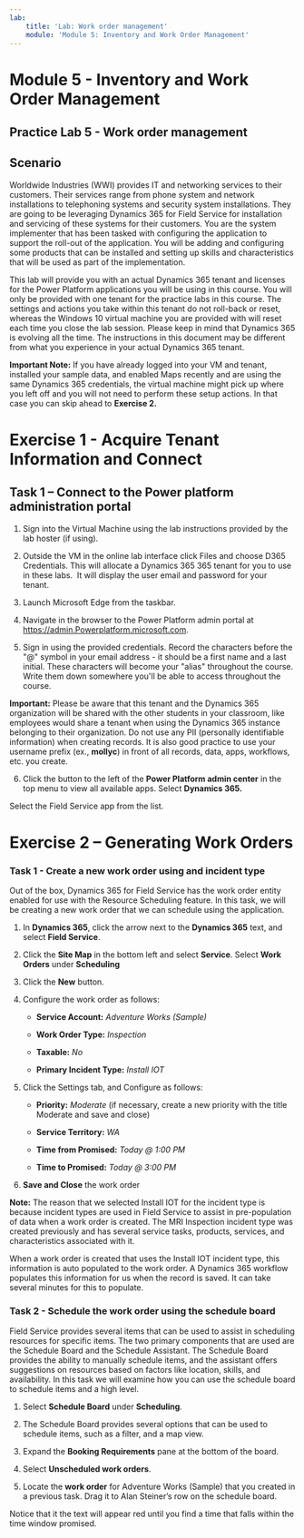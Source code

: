 ```yaml
---
lab:
    title: 'Lab: Work order management'
    module: 'Module 5: Inventory and Work Order Management'
---
```


Module 5 - Inventory and Work Order Management
=====================
## Practice Lab 5 - Work order management

## Scenario

Worldwide Industries (WWI) provides IT and networking services to their
customers. Their services range from phone system and network installations to
telephoning systems and security system installations. They are going to be
leveraging Dynamics 365 for Field Service for installation and servicing of
these systems for their customers. You are the system implementer that has been
tasked with configuring the application to support the roll-out of the
application. You will be adding and configuring some products that can be
installed and setting up skills and characteristics that will be used as part of
the implementation.

This lab will provide you with an actual Dynamics 365 tenant and licenses for
the Power Platform applications you will be using in this course. You will only
be provided with one tenant for the practice labs in this course. The settings
and actions you take within this tenant do not roll-back or reset, whereas the
Windows 10 virtual machine you are provided with will reset each time you close
the lab session. Please keep in mind that Dynamics 365 is evolving all the time.
The instructions in this document may be different from what you experience in
your actual Dynamics 365 tenant.

**Important Note:** If you have already logged into your VM and tenant,
installed your sample data, and enabled Maps recently and are using the same
Dynamics 365 credentials, the virtual machine might pick up where you left off
and you will not need to perform these setup actions. In that case you can skip
ahead to **Exercise 2.**

Exercise 1 - Acquire Tenant Information and Connect
======

## Task 1 – Connect to the Power platform administration portal

1.  Sign into the Virtual Machine using the lab instructions provided by the lab hoster (if using).

2.  Outside the VM in the online lab interface click Files and choose D365
    Credentials. This will allocate a Dynamics 365 365 tenant for you to use in these
    labs.  It will display the user email and password for your tenant. 

3.  Launch Microsoft Edge from the taskbar. 

4.  Navigate in the browser to the Power Platform admin portal at https://admin.Powerplatform.microsoft.com.

5. Sign in using the provided credentials. Record the characters before the "@" symbol in your email address - it should be a first name and a last initial. These characters will become your "alias" throughout the course. Write them down somewhere you'll be able to access throughout the course.

**Important:** Please be aware that this tenant and the Dynamics 365 organization will be shared with the other students in your classroom, like employees would share a tenant when using the Dynamics 365 instance belonging to their organization. Do not use any PII (personally identifiable information) when creating records. It is also good practice to use your username prefix (ex., **mollyc**) in front of all records, data, apps, workflows, etc. you create.

6. Click the button to the left of the **Power Platform admin center** in the top menu to view all available apps. Select **Dynamics 365.**

Select the Field Service app from the list.


Exercise 2 – Generating Work Orders
===================================

### Task 1 - Create a new work order using and incident type

Out of the box, Dynamics 365 for Field Service has the work order entity enabled
for use with the Resource Scheduling feature. In this task, we will be creating
a new work order that we can schedule using the application.

1.  In **Dynamics 365**, click the arrow next to the **Dynamics 365** text, and
    select **Field Service**.

2.  Click the **Site Map** in the bottom left and select **Service**.  Select **Work Orders** under **Scheduling**

3.  Click the **New** button.

4.  Configure the work order as follows:

    -   **Service Account:** *Adventure Works (Sample)*

    -   **Work Order Type:** *Inspection*

    -   **Taxable:** *No*

    -   **Primary Incident Type:** *Install IOT*

5.  Click the Settings tab, and Configure as follows:

    -   **Priority:** *Moderate* (if necessary, create a new priority with the
        title Moderate and save and close)

    -   **Service Territory:** *WA*

    -   **Time from Promised:** *Today \@ 1:00 PM*

    -   **Time to Promised:** *Today \@ 3:00 PM*

6.  **Save and Close** the work order

**Note:** The reason that we selected Install IOT for the incident type is
because incident types are used in Field Service to assist in pre-population
of data when a work order is created. The MRI Inspection incident type was
created previously and has several service tasks, products, services, and
characteristics associated with it.

When a work order is created that uses the Install IOT incident type, this
information is auto populated to the work order. A Dynamics 365 workflow populates this information for us when
the record is saved. It can take several minutes for this to populate.

### Task 2 - Schedule the work order using the schedule board

Field Service provides several items that can be used to assist in scheduling
resources for specific items. The two primary components that are used are the
Schedule Board and the Schedule Assistant. The Schedule Board provides the
ability to manually schedule items, and the assistant offers suggestions on
resources based on factors like location, skills, and availability. In this task
we will examine how you can use the schedule board to schedule items and a high
level.

1.  Select **Schedule Board** under **Scheduling**.

2.  The Schedule Board provides several options that can be used to schedule
    items, such as a filter, and a map view.

3.  Expand the **Booking Requirements** pane at the bottom of the board.

4.  Select **Unscheduled work orders**.

5.  Locate the **work order** for Adventure Works (Sample) that you created in a
    previous task. Drag it to Alan Steiner’s row on the schedule board.

Notice that it the text will appear red until you find a time that falls
within the time window promised.
